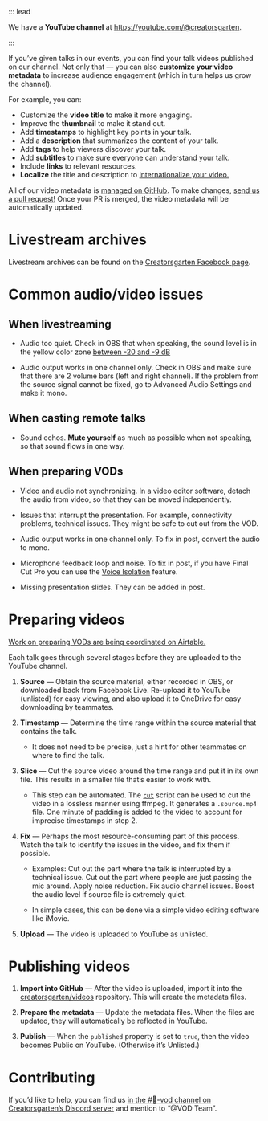 ::: lead

We have a **YouTube channel** at <https://youtube.com/@creatorsgarten>.

:::

If you’ve given talks in our events, you can find your talk videos published on our channel. Not only that — you can also **customize your video metadata** to increase audience engagement (which in turn helps us grow the channel).

For example, you can:

- Customize the **video title** to make it more engaging.
- Improve the **thumbnail** to make it stand out.
- Add **timestamps** to highlight key points in your talk.
- Add a **description** that summarizes the content of your talk.
- Add **tags** to help viewers discover your talk.
- Add **subtitles** to make sure everyone can understand your talk.
- Include **links** to relevant resources.
- **Localize** the title and description to [internationalize your video.](https://notes.dt.in.th/LocalTalkInternationalization)

All of our video metadata is [managed on GitHub](http://github.com/creatorsgarten/videos). To make changes, [send us a pull request!](https://github.com/creatorsgarten/videos/blob/main/CONTRIBUTING.md) Once your PR is merged, the video metadata will be automatically updated.

# Livestream archives

Livestream archives can be found on the [Creatorsgarten Facebook page](https://www.facebook.com/creatorsgarten/videos/).

# Common audio/video issues

## When livestreaming

- Audio too quiet. Check in OBS that when speaking, the sound level is in the yellow color zone [between -20 and -9 dB](https://www.reddit.com/r/Twitch/comments/nctu56/best_sound_levels_for_obs/)

- Audio output works in one channel only. Check in OBS and make sure that there are 2 volume bars (left and right channel). If the problem from the source signal cannot be fixed, go to Advanced Audio Settings and make it mono.

## When casting remote talks

- Sound echos. **Mute yourself** as much as possible when not speaking, so that sound flows in one way.

## When preparing VODs

- Video and audio not synchronizing. In a video editor software, detach the audio from video, so that they can be moved independently.

- Issues that interrupt the presentation. For example, connectivity problems, technical issues. They might be safe to cut out from the VOD.

- Audio output works in one channel only. To fix in post, convert the audio to mono.

- Microphone feedback loop and noise. To fix in post, if you have Final Cut Pro you can use the [Voice Isolation](https://support.apple.com/guide/final-cut-pro/enhance-audio-verc1fab873/mac#:~:text=of%20equalization%20presets.-,Voice%20Isolation,-%3A%20Prioritizes%20human) feature.

- Missing presentation slides. They can be added in post.

# Preparing videos

[Work on preparing VODs are being coordinated on Airtable.](https://airtable.com/shru5fGOzjhHHxo05)

Each talk goes through several stages before they are uploaded to the YouTube channel.

   1. **Source** — Obtain the source material, either recorded in OBS, or downloaded back from Facebook Live. Re-upload it to YouTube (unlisted) for easy viewing, and also upload it to OneDrive for easy downloading by teammates.

   2. **Timestamp** — Determine the time range within the source material that contains the talk.

        - It does not need to be precise, just a hint for other teammates on where to find the talk.

   3. **Slice** — Cut the source video around the time range and put it in its own file. This results in a smaller file that’s easier to work with.

        - This step can be automated. The [`cut`](https://github.com/creatorsgarten/videos/blob/main/bin/cut) script can be used to cut the video in a lossless manner using ffmpeg. It generates a `.source.mp4` file. One minute of padding is added to the video to account for imprecise timestamps in step 2.

   4. **Fix** — Perhaps the most resource-consuming part of this process. Watch the talk to identify the issues in the video, and fix them if possible.

        - Examples: Cut out the part where the talk is interrupted by a technical issue. Cut out the part where people are just passing the mic around. Apply noise reduction. Fix audio channel issues. Boost the audio level if source file is extremely quiet.

        - In simple cases, this can be done via a simple video editing software like iMovie.

   5. **Upload** — The video is uploaded to YouTube as unlisted.

# Publishing videos

1. **Import into GitHub** — After the video is uploaded, import it into the [creatorsgarten/videos](https://github.com/creatorsgarten/videos) repository. This will create the metadata files.

2. **Prepare the metadata** — Update the metadata files. When the files are updated, they will automatically be reflected in YouTube.

3. **Publish** — When the `published` property is set to `true`, then the video becomes Public on YouTube. (Otherwise it’s Unlisted.)

# Contributing

If you’d like to help, you can find us [in the #📼-vod channel on Creatorsgarten’s Discord server](https://discord.gg/mVX8yEdhWX) and mention to “@VOD Team”.